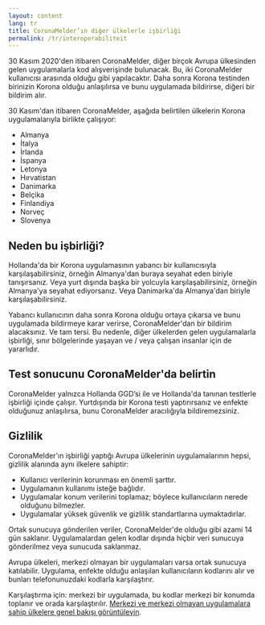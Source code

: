 ```yaml
---
layout: content
lang: tr
title: CoronaMelder’ın diğer ülkelerle işbirliği
permalink: /tr/interoperabiliteit
---
```

30 Kasım 2020'den itibaren CoronaMelder, diğer birçok Avrupa ülkesinden gelen uygulamalarla kod alışverişinde bulunacak. Bu, iki CoronaMelder kullanıcısı arasında olduğu gibi yapılacaktır. Daha sonra Korona testinden birinizin Korona olduğu anlaşılırsa ve bunu uygulamada bildirirse, diğeri bir bildirim alır.

30 Kasım'dan itibaren CoronaMelder, aşağıda belirtilen ülkelerin Korona uygulamalarıyla birlikte çalışıyor:

- Almanya
- İtalya
- İrlanda
- İspanya
- Letonya
- Hırvatistan
- Danimarka
- Belçika
- Finlandiya
- Norveç
- Slovenya

## Neden bu işbirliği?

Hollanda'da bir Korona uygulamasının yabancı bir kullanıcısıyla karşılaşabilirsiniz, örneğin Almanya'dan buraya seyahat eden biriyle tanışırsanız. Veya yurt dışında başka bir yolcuyla karşılaşabilirsiniz, örneğin Almanya'ya seyahat ediyorsanız. Veya Danimarka'da Almanya'dan biriyle karşılaşabilirsiniz.

Yabancı kullanıcının daha sonra Korona olduğu ortaya çıkarsa ve bunu uygulamada bildirmeye karar verirse, CoronaMelder'dan bir bildirim alacaksınız. Ve tam tersi. Bu nedenle, diğer ülkelerden gelen uygulamalarla işbirliği, sınır bölgelerinde yaşayan ve / veya çalışan insanlar için de yararlıdır.

## Test sonucunu CoronaMelder'da belirtin

CoronaMelder yalnızca Hollanda GGD’si ile ve Hollanda'da tanınan testlerle işbirliği içinde çalışır. Yurtdışında bir Korona testi yaptırırsanız ve enfekte olduğunuz anlaşılırsa, bunu CoronaMelder aracılığıyla bildiremezsiniz.

## Gizlilik

CoronaMelder'ın işbirliği yaptığı Avrupa ülkelerinin uygulamalarının hepsi, gizlilik alanında aynı ilkelere sahiptir:

- Kullanıcı verilerinin korunması en önemli şarttır.
- Uygulamanın kullanımı isteğe bağlıdır.
- Uygulamalar konum verilerini toplamaz; böylece kullanıcıların nerede olduğunu bilmezler.
- Uygulamalar yüksek güvenlik ve gizlilik standartlarına uymaktadırlar.

Ortak sunucuya gönderilen veriler, CoronaMelder'de olduğu gibi azami 14 gün saklanır. Uygulamalardan gelen kodlar dışında hiçbir veri sunucuya gönderilmez veya sunucuda saklanmaz.

Avrupa ülkeleri, merkezi olmayan bir uygulamaları varsa ortak sunucuya katılabilir. Uygulama, enfekte  olduğu anlaşılan kullanıcıların kodlarını alır ve bunları telefonunuzdaki kodlarla karşılaştırır.

Karşılaştırma için: merkezi bir uygulamada, bu kodlar merkezi bir konumda toplanır ve orada karşılaştırılır. [Merkezi ve merkezi olmayan uygulamalara sahip ülkelere genel bakışı görüntüleyin](https://ec.europa.eu/info/live-work-travel-eu/health/coronavirus-response/travel-during-coronavirus-pandemic/how-tracing-and-warning-apps-can-help-during-pandemic_en).
